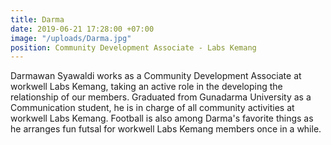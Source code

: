 ```yaml
---
title: Darma
date: 2019-06-21 17:28:00 +07:00
image: "/uploads/Darma.jpg"
position: Community Development Associate - Labs Kemang
---
```


Darmawan Syawaldi works as a Community Development Associate at workwell Labs Kemang, taking an active role in the developing the relationship of our members. Graduated from Gunadarma University as a Communication student, he is in charge of all community activities at workwell Labs Kemang. Football is also among Darma's favorite things as he arranges fun futsal for workwell Labs Kemang members once in a while.